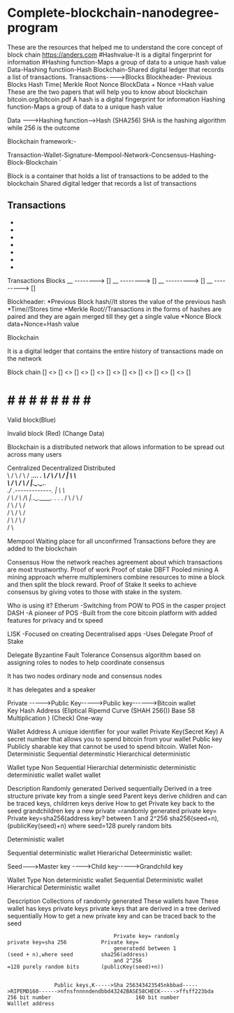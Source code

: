 #  Complete-blockchain-nanodegree-program 
These are the resources that helped me to understand the core concept of block chain
https://anders.com
#Hashvalue-It is a digital fingerprint for information
#Hashing function-Maps a group of data to a unique hash value
Data-Hashing functiion-Hash
Blockchain-Shared digital ledger that records a list of transactions.
Transactions---->Blocks
Blockheader-
Previous 
Blocks Hash
Time(
Merkle Root 
Nonce
BlockData + Nonce =Hash value
These are the two papers that will help you to know about blockchain
bitcoin.org/bitcoin.pdf
A hash is a digital fingerprint for information
Hashing function-Maps a group of data to a unique hash value




Data --->Hashing function-->Hash
           (SHA256)
           SHA is the hashing algorithm while 256 is the outcome

Blockchain framework:-

Transaction-Wallet-Signature-Mempool-Network-Concsensus-Hashing-Block-Blockchain
  `


Block is a container that holds a list of transactions to be added to the blockchain
Shared digital ledger that records a list of transactions


Transactions
-
-
-
-
-
-
-
-


Transactions    Blocks
__    -------->  []
__    -------->  []
__    ---------> []
__    ---------> []

Blockheader:
*Previous Block hash//It stores the value of the previous hash
*Time//Stores time 
*Merkle Root//Transactions in the forms of hashes are paired and they are again  merged till they get a single value
*Nonce
Block data+Nonce=Hash value

Blockchain 

It is a digital ledger that contains the entire history of transactions made on the network






Block chain
[] <> [] <> [] <> [] <> [] <> [] <> [] <> [] <> [] <> []
#     #     #     #     #     #     #     #     #     #




Valid block(Blue)


Invalid block (Red)
(Change Data)

Blockchain is a distributed network that allows information to be spread out across many users


Centralized             Decentralized                  Distributed                 
    \       /        \     /       \     /          .____._____.______. 
.     \     /         \   /         \    /          |     \     \      \
      \   /          \  /           \  /            |._____\_._____\__.___\.   
       \./            \.-------------.              |       \       \      \
       / \            /  \           /\             |._______\.______\_.____\.      .    .    .
      /   \          /    \         /  \
     /      \       /      \       /    \
    /        \     /        \     /      \
   /          \   /          \   /         \
  /            \

Mempool
Waiting place for all unconfirmed Transactions before they are added to the blockchain

Consensus 
How the network reaches agreement about which transactions are most trustworthy.
Proof of work
Proof of stake 
DBFT
Pooled mining
A mining approach wherre multipleminers combine resources to mine a block and then 
split the block reward.
Proof of Stake 
It seeks to achieve consensus by giving votes to those with stake in the system.


Who is using it?
Etherum
-Switching from POW to POS in the casper project
DASH
-A pioneer of POS
-Built from the  core bitcoin platform with added features 
for privacy and tx speed

LISK
-Focused on creating Decentralised apps 
-Uses Delegate Proof of Stake 


Delegate Byzantine Fault Tolerance 
Consensus algorithm based on assigning roles to nodes to help coordinate consensus

It has two nodes ordinary node and consensus nodes

It has delegates and a speaker

Private ----->Public Key----->Public key------>Bitcoin wallet  
Key                             Hash             Address
       (Eliptical    Ripemd 
        Curve         (SHAH 256())        Base 58   
      Multiplication )                    (Check)
        One-way
        
 Wallet Address 
 A unique identifier for your wallet
 Private Key(Secret Key)
 A secret number that allows you to spend bitcoin from your wallet
 Public key
 Publicly  sharable key that cannot be used to spend bitcoin.
 Wallet 
 Non-Deterministic 
 Sequential determinstic 
 Hierarchical deterministic
 
 
Wallet type     Non                     Sequential          Hierarchial 
               deterministic           deterministic      deterministic wallet
                wallet                   wallet
 
 
 
 Description   Randomly generated       Derived sequentially Derived in a tree structure
               private key              from a single seed    Parent keys derive children
                                        and can be traced     keys, childrren keys derive 
 How to get       Private key             back to the seed    grandchildren key
 a new private   =randomly generated    private key=         Private key=sha256(address
 key?             between 1 and 2^256    sha256(seed+n),     (publicKey(seed)+n)
                                        where seed=128
                                        purely random bits
 
 
 
 Deterministic wallet
 
 Sequential deterministic wallet
 Hierarichal Deteerministic wallet:
 
 
Seed--->Master key ---->Child key----->Grandchild key

Wallet Type                              Non deterministic wallet    Sequential Deterministic wallet   Hierarchical Deterministic wallet

Description                           Collections of randomly generated These wallets have           These wallet has keys 
                                      private keys                      private keys that are         derived in a tree 
                                                                        derived sequentially
How to get a new private key                                            and can be traced back
                                                                        to the seed

                                      Private key= randomly            private key=sha 256           Private key= 
                                      generatedd between 1             (seed + n),where seed         sha256(address)
                                      and 2^256                        =128 purely random bits       (publicKey(seed)+n))


                   Public keys,K----->Sha 256343423545nkbbad----->RIPEMD160------>nfnsfnnnndendbbd43242BASE58CHECK----->ffsff223bda                                256 bit number                           160 bit number                Walllet address









